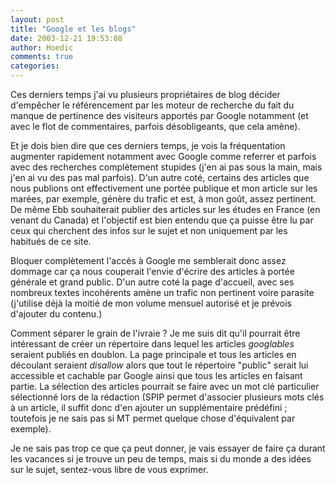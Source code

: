 ```yaml
---
layout: post
title: "Google et les blogs"
date: 2003-12-21 19:53:08
author: Hoedic
comments: true
categories: 
---
```



Ces derniers temps j'ai vu plusieurs propriétaires de blog décider d'empêcher le référencement par les moteur de recherche du fait du manque de pertinence des visiteurs apportés par Google notamment (et avec le flot de commentaires, parfois désobligeants, que cela amène).

Et je dois bien dire que ces derniers temps, je vois la fréquentation augmenter rapidement notamment avec Google comme referrer et parfois avec des recherches complètement stupides (j'en ai pas sous la main, mais j'en ai vu des pas mal parfois). D'un autre coté, certains des articles que nous publions ont effectivement une portée publique et mon article sur les marées, par exemple, génère du trafic et est, à mon goût, assez pertinent. De même Ebb souhaiterait publier des articles sur les études en France (en venant du Canada) et l'objectif est bien entendu que ça puisse être lu par ceux qui cherchent des infos sur le sujet et non uniquement par les habitués de ce site.

Bloquer complètement l'accès à Google me semblerait donc assez dommage car ça nous couperait l'envie d'écrire des articles à portée générale et grand public. D'un autre coté la page d'accueil, avec ses nombreux textes incohérents amène un trafic non pertinent voire parasite (j'utilise déjà la moitié de mon volume mensuel autorisé et je prévois d'ajouter du contenu.)

Comment séparer le grain de l'ivraie ? Je me suis dit qu'il pourrait être intéressant de créer un répertoire dans lequel les articles *googlables* seraient publiés en doublon. La page principale et tous les articles en découlant seraient *disallow* alors que tout le répertoire "public" serait lui accessible et cachable par Google ainsi que tous les articles  en faisant partie. La sélection des articles pourrait se faire avec un mot clé particulier sélectionné lors de la rédaction (SPIP permet d'associer plusieurs mots clés à un article, il suffit donc d'en ajouter un supplémentaire prédéfini ; toutefois je ne sais pas si MT permet quelque chose d'équivalent par exemple).

Je ne sais pas trop ce que ça peut donner, je vais essayer de faire ça durant les vacances si je trouve un peu de temps, mais si du monde a des idées sur le sujet, sentez-vous libre de vous exprimer.